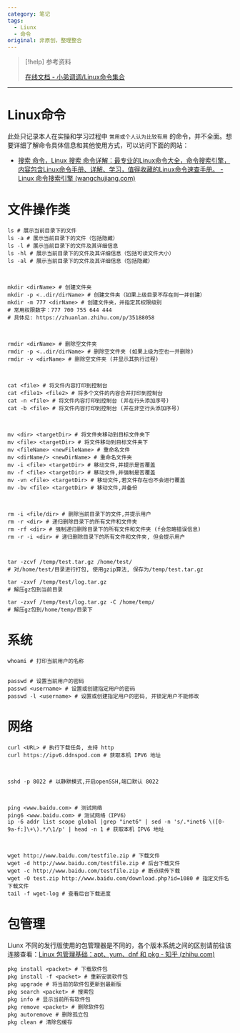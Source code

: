 ```yaml
---
category: 笔记
tags:
  - Liunx
  - 命令
original: 非原创，整理整合
---
```


> [!help] 参考资料
> 
> [在线文档 - 小弟调调/Linux命令集合](https://wangchujiang.com/linux-command/hot.html)

---

# Linux命令

此处只记录本人在实操和学习过程中 `常用或个人认为比较有用` 的命令，并不全面。想要详细了解命令具体信息和其他使用方式，可以访问下面的网站：  

- [搜索 命令，Linux 搜索 命令详解：最专业的Linux命令大全，命令搜索引擎，内容包含Linux命令手册、详解、学习，值得收藏的Linux命令速查手册。 - Linux 命令搜索引擎 (wangchujiang.com)](https://wangchujiang.com/linux-command/hot.html)

# 文件操作类

```shell
ls # 展示当前目录下的文件
ls -a # 展示当前目录下的文件（包括隐藏）
ls -l # 展示当前目录下的文件及其详细信息
ls -hl # 展示当前目录下的文件及其详细信息（包括可读文件大小）
ls -al # 展示当前目录下的文件及其详细信息（包括隐藏）



mkdir <dirName> # 创建文件夹
mkdir -p <..dir/dirName> # 创建文件夹（如果上级目录不存在则一并创建）
mkdir -m 777 <dirName> # 创建文件夹，并指定其权限级别
# 常用权限数字：777 700 755 644 444 
# 具体见: https://zhuanlan.zhihu.com/p/35188058



rmdir <dirName> # 删除空文件夹
rmdir -p <..dir/dirName> # 删除空文件夹 (如果上级为空也一并删除)
rmdir -v <dirName> # 删除空文件夹 (并显示其执行过程)



cat <file> # 将文件内容打印到控制台
cat <file1> <file2> # 将多个文件的内容合并打印到控制台
cat -n <file> # 将文件内容打印到控制台 (并在行头添加序号)
cat -b <file> # 将文件内容打印到控制台 (并在非空行头添加序号)



mv <dir> <targetDir> # 将文件夹移动到目标文件夹下
mv <file> <targetDir> # 将文件移动到目标文件夹下
mv <fileName> <newFileName> # 重命名文件
mv <dirName/> <newDirName> # 重命名文件夹
mv -i <file> <targetDir> # 移动文件,并提示是否覆盖
mv -f <file> <targetDir> # 移动文件,并强制是否覆盖
mv -vn <file> <targetDir> # 移动文件,若文件存在也不会进行覆盖
mv -bv <file> <targetDir> # 移动文件,并备份



rm -i <file/dir> # 删除当前目录下的文件,并提示用户
rm -r <dir> # 递归删除目录下的所有文件和文件夹
rm -rf <dir> # 强制递归删除目录下的所有文件和文件夹 (f会忽略错误信息)
rm -r -i <dir> # 递归删除目录下的所有文件和文件夹, 但会提示用户



tar -zcvf /temp/test.tar.gz /home/test/ 
# 对/home/test/目录进行打包, 使用gzip算法, 保存为/temp/test.tar.gz

tar -zxvf /temp/test/log.tar.gz 
# 解压gz包到当前目录

tar -zxvf /temp/test/log.tar.gz -C /home/temp/
# 解压gz包到/home/temp/目录下

```

# 系统

```shell
whoami # 打印当前用户的名称


passwd # 设置当前用户的密码
passwd <username> # 设置或创建指定用户的密码
passwd -l <username> # 设置或创建指定用户的密码, 并锁定用户不能修改
```

# 网络

```shell
curl <URL> # 执行下载任务, 支持 http
curl https://ipv6.ddnspod.com # 获取本机 IPV6 地址



sshd -p 8022 # 以静默模式,开启openSSH,端口默认 8022



ping <www.baidu.com> # 测试网络
ping6 <www.baidu.com> # 测试网络（IPV6）
ip -6 addr list scope global |grep "inet6" | sed -n 's/.*inet6 \([0-9a-f:]\+\).*/\1/p' | head -n 1 # 获取本机 IPV6 地址



wget http://www.baidu.com/testfile.zip # 下载文件
wget -d http://www.baidu.com/testfile.zip # 后台下载文件
wget -c http://www.baidu.com/testfile.zip # 断点续传下载
wget -O test.zip http://www.baidu.com/download.php?id=1080 # 指定文件名下载文件
tail -f wget-log # 查看后台下载进度

```

# 包管理

 Liunx 不同的发行版使用的包管理器是不同的，各个版本系统之间的区别请前往该连接查看：[Linux 包管理基础：apt、yum、dnf 和 pkg - 知乎 (zhihu.com)](https://zhuanlan.zhihu.com/p/28562152) 

```shell
pkg install <packet> # 下载软件包
pkg install -f <packet> # 重新安装软件包
pkg upgrade # 将当前的软件包更新到最新版
pkg search <packet> # 搜索包
pkg info # 显示当前所有软件包
pkg remove <packet> # 删除软件包
pkg autoremove # 删除孤立包
pkg clean # 清除包缓存
```